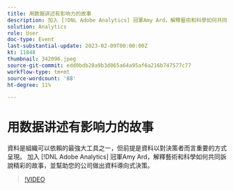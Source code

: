 ```yaml
---
title: 用数据讲述有影响力的故事
description: 加入 [!DNL Adobe Analytics] 冠軍Amy Ard，解釋藝術和科學如何共同訴說精彩的故事，並幫助您的公司做出資料導向式決策。
solution: Analytics
role: User
doc-type: Event
last-substantial-update: 2023-02-09T00:00:00Z
kt: 11848
thumbnail: 342096.jpeg
source-git-commit: edd0bdb28a9b3d065a64a95af6a216b747577c77
workflow-type: tm+mt
source-wordcount: '88'
ht-degree: 11%

---
```


# 用数据讲述有影响力的故事

資料是組織可以依賴的最強大工具之一，但前提是資料以對決策者而言重要的方式呈現。 加入 [!DNL Adobe Analytics] 冠軍Amy Ard，解釋藝術和科學如何共同訴說精彩的故事，並幫助您的公司做出資料導向式決策。

>[!VIDEO](https://video.tv.adobe.com/v/342096/?quality=12&learn=on)

